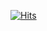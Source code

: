 [![Hits](https://github.com/myway00/api/count/incr/badge.svg?url=https%3A%2F%2Fgithub.com%2Fgjbae1212%2Fhit-counter&count_bg=%236394CE&title_bg=%23000000&icon=skyliner.svg&icon_color=%23FFFFFF&title=dongyun&edge_flat=false)](https://hits.seeyoufarm.com)
